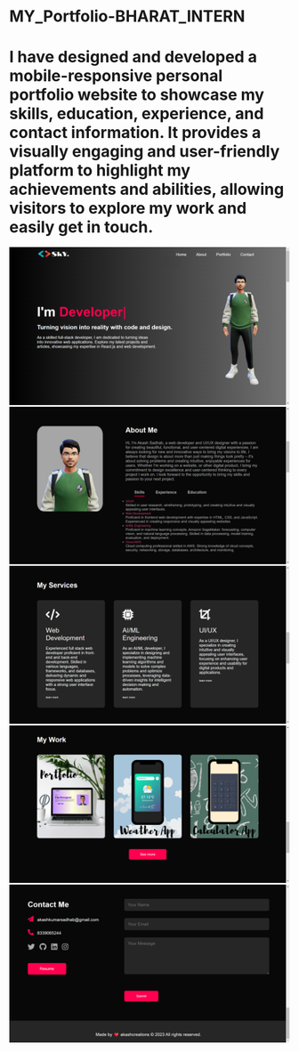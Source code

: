 # MY_Portfolio-BHARAT_INTERN
<h1>I have designed and developed a mobile-responsive personal portfolio website to showcase my skills, education, experience, and contact information. It provides a visually engaging and user-friendly platform to highlight my achievements and abilities, allowing visitors to explore my work and easily get in touch.</h1>
<img src="images/ss (2).png" alt="" />
<img src="images/ss (3).png" alt="" />
<img src="images/ss (4).png" alt="" />
<img src="images/ss (5).png" alt="" />
<img src="images/ss (1).png" alt="" />
